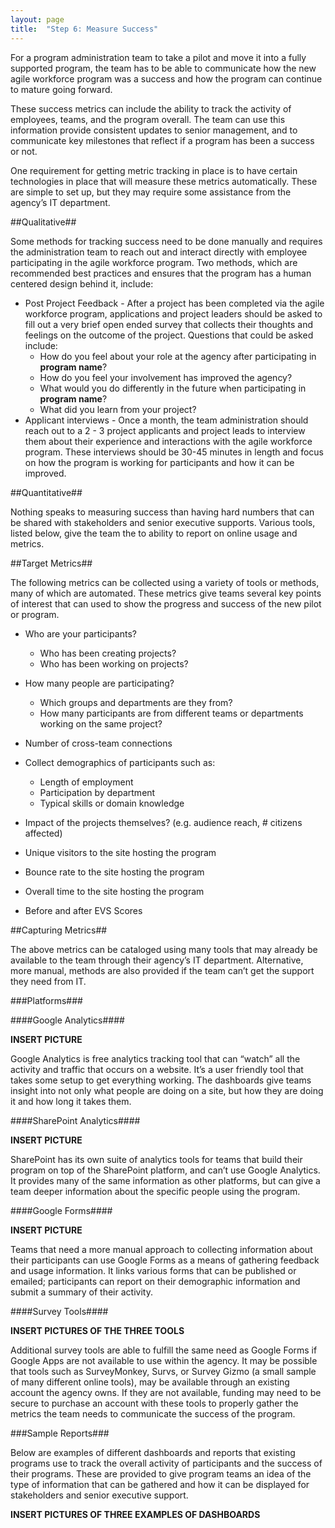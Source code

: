 ```yaml
---
layout: page
title:  "Step 6: Measure Success"
---
```

For a program administration team to take a pilot and move it into a fully supported program, the team has to be able to communicate how the new agile workforce program was a success and how the program can continue to mature going forward.

These success metrics can include the ability to track the activity of employees, teams, and the program overall. The team can use this information provide consistent updates to senior management, and to communicate key milestones that reflect if a program has been a success or not.

One requirement for getting metric tracking in place is to have certain technologies in place that will measure these metrics automatically. These are simple to set up, but they may require some assistance from the agency’s IT department.

##Qualitative##

Some methods for tracking success need to be done manually and requires the administration team to reach out and interact directly with employee participating in the agile workforce program. Two methods, which are recommended best practices and ensures that the program has a human centered design behind it, include:

* Post Project Feedback - After a project has been completed via the agile workforce program, applications and project leaders should be asked to fill out a very brief open ended survey that collects their thoughts and feelings on the outcome of the project. Questions that could be asked include:
    * How do you feel about your role at the agency after participating in **program name**?
    * How do you feel your involvement has improved the agency?
    * What would you do differently in the future when participating in **program name**?
    * What did you learn from your project?  
* Applicant interviews - Once a month, the team administration should reach out to a 2 - 3 project applicants and project leads to interview them about their experience and interactions with the agile workforce program. These interviews should be 30-45 minutes in length and focus on how the program is working for participants and how it can be improved.

##Quantitative##

Nothing speaks to measuring success than having hard numbers that can be shared with stakeholders and senior executive supports. Various tools, listed below, give the team the to ability to report on online usage and metrics.

##Target Metrics##

The following metrics can be collected using a variety of tools or methods, many of which are automated. These metrics give teams several key points of interest that can used to show the progress and success of the new pilot or program.

* Who are your participants?
    * Who has been creating projects?
    * Who has been working on projects?

* How many people are participating?
    * Which groups and departments are they from?
    * How many participants are from different teams or departments working on the same project?

* Number of cross-team connections

* Collect demographics of participants such as:
    * Length of employment
    * Participation by department
    * Typical skills or domain knowledge

* Impact of the projects themselves?  (e.g. audience reach, # citizens affected)

* Unique visitors to the site hosting the program

* Bounce rate to the site hosting the program

* Overall time to the site hosting the program

* Before and after EVS Scores

##Capturing Metrics##

The above metrics can be cataloged using many tools that may already be available to the team through their agency’s IT department. Alternative, more manual, methods are also provided if the team can’t get the support they need from IT.

###Platforms###

####Google Analytics####

**INSERT PICTURE**

Google Analytics is free analytics tracking tool that can “watch” all the activity and traffic that occurs on a website. It’s a user friendly tool that takes some setup to get everything working. The dashboards give teams insight into not only what people are doing on a site, but how they are doing it and how long it takes them.

####SharePoint Analytics####

**INSERT PICTURE**

SharePoint has its own suite of analytics tools for teams that build their program on top of the SharePoint platform, and can’t use Google Analytics. It provides many of the same information as other platforms, but can give a team deeper information about the specific people using the program.

####Google Forms####

**INSERT PICTURE**

Teams that need a more manual approach to collecting information about their participants can use Google Forms as a means of gathering feedback and usage information. It links various forms that can be published or emailed; participants can report on their demographic information and submit a summary of their activity.

####Survey Tools####

**INSERT PICTURES OF THE THREE TOOLS**

Additional survey tools are able to fulfill the same need as Google Forms if Google Apps are not available to use within the agency. It may be possible that tools such as SurveyMonkey, Survs, or Survey Gizmo (a small sample of many different online tools), may be available through an existing account the agency owns. If they are not available, funding may need to be secure to purchase an account with these tools to properly gather the metrics the team needs to communicate the success of the program.

###Sample Reports###

Below are examples of different dashboards and reports that existing programs use to track the overall activity of participants and the success of their programs. These are provided to give program teams an idea of the type of information that can be gathered and how it can be displayed for stakeholders and senior executive support.

**INSERT PICTURES OF THREE EXAMPLES OF DASHBOARDS**
